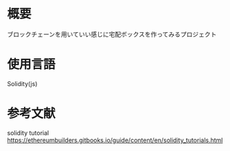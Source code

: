 # 概要
ブロックチェーンを用いていい感じに宅配ボックスを作ってみるプロジェクト

# 使用言語
Solidity(js)

# 参考文献
solidity tutorial
https://ethereumbuilders.gitbooks.io/guide/content/en/solidity_tutorials.html

